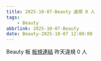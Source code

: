 ```yaml
---
title: 2025-10-07-Beauty 違規 0 人
tags:
    - Beauty
abbrlink: 2025-10-07-Beauty
date: Beauty-2025-10-07 12:00:00
---
```

Beauty 板 [板規連結](https://www.ptt.cc/bbs/Beauty/M.1630069980.A.84B.html)
昨天違規 0 人
